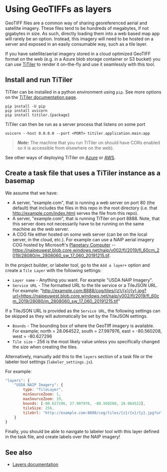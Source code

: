 # Using GeoTIFFs as layers

GeoTIFF files are a common way of sharing georeferenced aerial and satellite imagery. These files tend to be hundreds of megabytes, if not gigabytes in size. As such, directly loading them into a web based map app will rarely be an option. Instead, this imagery will need to be hosted on a server and exposed in an easily consumable way, such as a tile layer.

If you have satellite/aerial imagery stored in a cloud optimized GeoTIFF format on the web (e.g. in a Azure blob storage container or S3 bucket) you can use [TiTiler](https://developmentseed.org/titiler/) to render it on-the-fly and use it seamlessly with this tool.

## Install and run TiTiler

TiTiler can be installed in a python environment using `pip`. See more options on the [TiTiler documentation page](https://developmentseed.org/titiler/).

```
pip install -U pip
pip install uvicorn
pip install titiler.{package}
```

TiTiler can then be run as a server process that listens on some port 

```
uvicorn --host 0.0.0.0 --port <PORT> titiler.application.main:app
```
> **_Note:_** The machine that you run TiTiler on should have CORs enabled so it is accessible from elsewhere on the web).

See other ways of deploying TiTiler on [Azure](https://developmentseed.org/titiler/deployment/azure/) or [AWS](https://developmentseed.org/titiler/deployment/aws/intro/).

## Create a task file that uses a TiTiler instance as a basemap

We assume that we have:

- A server, "example.com", that is running a web server on port 80 (the default) that includes the files in this repo in the root directory (i.e. that http://example.com/index.html serves the file from this repo).
- A server, "example.com", that is running TiTiler on port 8888. Note, that this server does not necessarily have to be running on the same machine as the web server.
- A COG file either hosted on _some_ web server (can be on the local server, in the cloud, etc.). For example can use a NAIP aerial imagery COG hosted by Microsoft's [Planetary Computer](https://planetarycomputer.microsoft.com/) -- https://naipeuwest.blob.core.windows.net/naip/v002/fl/2019/fl_60cm_2019/28080/m_2808060_sw_17_060_20191215.tif.

In the project builder, or labeler tool, go to the `Add a layer+` option and create a `Tile Layer` with the following settings:

- `Layer name` - Anything you want. For example "USDA NAIP Imagery".
- `Service URL` - The formatted URL to the tile service or a TileJSON URL. For example: "http://example.com:8888/cog/tiles/{z}/{x}/{y}.jpg?url=https://naipeuwest.blob.core.windows.net/naip/v002/fl/2019/fl_60cm_2019/28080/m_2808060_sw_17_060_20191215.tif"

If a TileJSON URL is provided as the `Service URL`, the following settings can be skipped as they will automatically be set by the TileJSON settings.

- `Bounds` - The bounding box of where the GeoTIff imagery is available. For example; north = 28.064522, south = 27.997976, east = -80.560208, west = -80.627296
- `Tile size` - 256 is the most likely value unless you specifically changed the size when creating the tiles.

Alternatively, manually add this to the `layers` section of a task file or the labeler tool settings (`labeler_settings.js`). 

For example:

```js
"layers": {
    "USDA NAIP Imagery": {
        type: "TileLayer",
        minSourceZoom: 1,
        maxSourceZoom: 19,
        bounds: [-80.627296, 27.997976, -80.560208, 28.064522],
        tileSize: 256,
        tileUrl: "http://example.com:8888/cog/tiles/{z}/{x}/{y}.jpg?url=https://naipeuwest.blob.core.windows.net/naip/v002/fl/2019/fl_60cm_2019/28080/m_2808060_sw_17_060_20191215.tif"
    }
}
```

Finally, you should be able to navigate to labeler tool with this layer defined in the task file, and create labels over the NAIP imagery!


## See also

- [Layers documentation](Layers.md)
